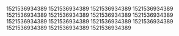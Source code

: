 1521536934389
1521536934389
1521536934389
1521536934389
1521536934389
1521536934389
1521536934389
1521536934389
1521536934389
1521536934389
1521536934389
1521536934389
1521536934389
1521536934389
1521536934389